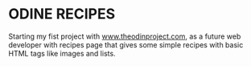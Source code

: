 
# ODINE RECIPES 

Starting my fist project with www.theodinproject.com, as a future web developer with recipes page that gives some simple recipes with basic HTML tags like images and lists.